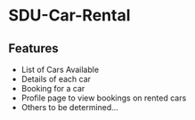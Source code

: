 # SDU-Car-Rental

## Features
- List of Cars Available
- Details of each car
- Booking for a car
- Profile page to view bookings on rented cars
- Others to be determined...
